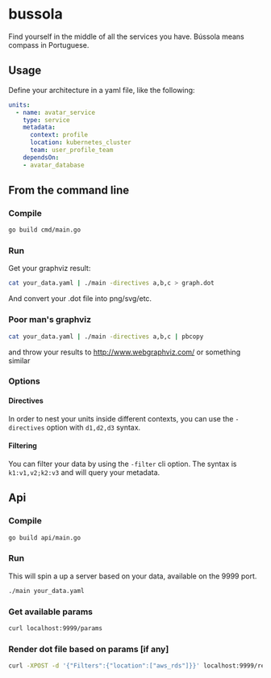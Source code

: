 # bussola
Find yourself in the middle of all the services you have.
Bússola means compass in Portuguese.

## Usage

Define your architecture in a yaml file, like the following:

```yaml
units:
  - name: avatar_service
    type: service
    metadata:
      context: profile
      location: kubernetes_cluster
      team: user_profile_team
    dependsOn:
    - avatar_database
```

## From the command line

### Compile

```bash
go build cmd/main.go
```

### Run

Get your graphviz result:

```bash
cat your_data.yaml | ./main -directives a,b,c > graph.dot
```

And convert your .dot file into png/svg/etc.

### Poor man's graphviz

```bash
cat your_data.yaml | ./main -directives a,b,c | pbcopy
```

and throw your results to http://www.webgraphviz.com/ or something similar


### Options

#### Directives

In order to nest your units inside different contexts, you can use the `-directives` option with `d1,d2,d3` syntax.

#### Filtering

You can filter your data by using the `-filter` cli option. The syntax is `k1:v1,v2;k2:v3` and will query your metadata.

## Api

### Compile

```bash
go build api/main.go
```

### Run

This will spin a up a server based on your data, available on the 9999 port.
```bash
./main your_data.yaml
```

### Get available params

```bash
curl localhost:9999/params
```

### Render dot file based on params [if any]

```bash
curl -XPOST -d '{"Filters":{"location":["aws_rds"]}}' localhost:9999/render
```
